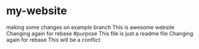 # my-website
making some changes on example branch
This is awesome website 
Changing again for rebase 
#purpose 
This file is just a readme file 
Changing again for rebase
This will be a conflict
